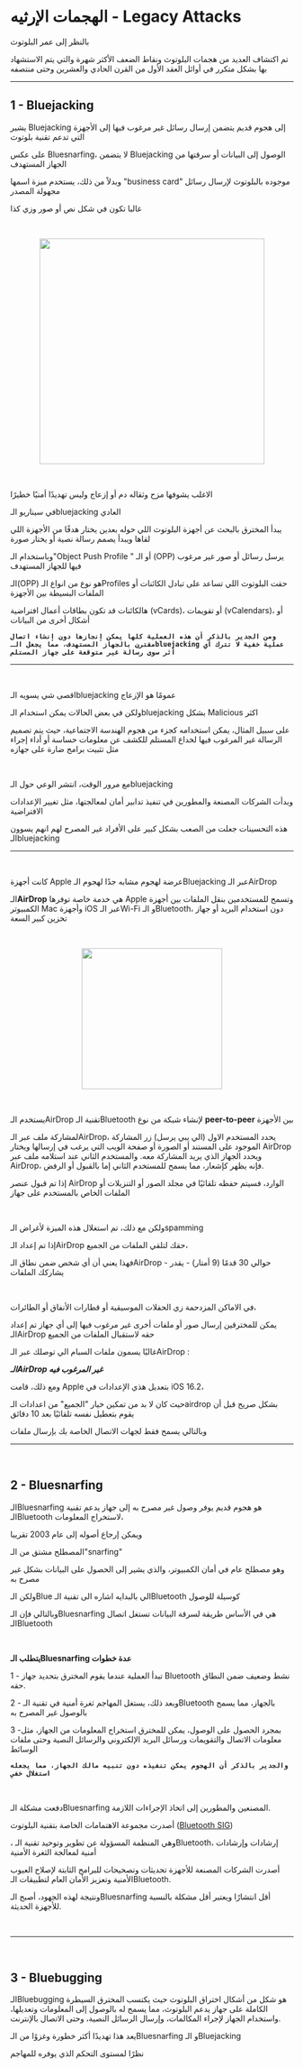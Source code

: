 # الهجمات الإرثيه - Legacy Attacks

بالنظر إلى عمر البلوتوث

تم اكتشاف العديد من هجمات البلوتوث ونقاط الضعف الأكثر شهرة والتي يتم الاستشهاد بها بشكل متكرر في أوائل العقد الأول من القرن الحادي والعشرين وحتى منتصفه

<hr>

## 1 - Bluejacking 

يشير Bluejacking إلى هجوم قديم يتضمن إرسال رسائل غير مرغوب فيها إلى الأجهزة التي تدعم تقنية بلوتوث

على عكس Bluesnarfing، لا يتضمن Bluejacking الوصول إلى البيانات أو سرقتها من الجهاز المستهدف

وبدلاً من ذلك، يستخدم ميزة اسمها "business card" موجوده بالبلوتوث لإرسال رسائل مجهولة المصدر

غالبا تكون في شكل نص أو صور وزي كذا

<br>

<p align="center">
  <img src="https://academy.hackthebox.com/storage/modules/230/K600i_Bluejacked.jpg" width="400">
</p>

<br> 

الاغلب يشوفها مزح وثقاله دم أو إزعاج وليس تهديدًا أمنيًا خطيرًا

في سيناريو الـbluejacking العادي

يبدأ المخترق بالبحث عن أجهزة البلوتوث اللي حوله بعدين يختار هدفًا من الأجهزة اللي لقاها ويبدأ يصمم رسالة نصية أو يختار صورة 


وباستخدام الـ"Object Push Profile " أو الـ (OPP) يرسل رسائل أو صور غير مرغوب فيها للجهاز المستهدف


الـ(OPP) هو نوع من انواع الـProfiles حقت البلوتوث اللي تساعد على تبادل الكائنات أو الملفات البسيطة بين الأجهزة

هالكائنات قد تكون بطاقات أعمال افتراضية (vCards)، أو تقويمات (vCalendars)،  أو أشكال أخرى من البيانات

**``` ومن الجدير بالذكر أن هذه العملية كلها يمكن إنجازها دون إنشاء اتصال مقترن بالجهاز المستهدف، مما يجعل الـbluejacking عملية خفية لا تترك أي أثر سوى رسالة غير متوقعة على جهاز المستلم ```**


<hr>


<br>

اقصى شي يسويه الـbluejacking عمومًا هو الإزعاج

ولكن في بعض الحالات يمكن استخدام الـbluejacking بشكل Malicious اكثر

على سبيل المثال، يمكن استخدامه كجزء من هجوم الهندسة الاجتماعية، حيث يتم تصميم الرسالة غير المرغوب فيها لخداع المستلم للكشف عن معلومات حساسة أو أداء إجراء مثل تثبيت برامج ضارة على جهازه

<br>

مع مرور الوقت، انتشر الوعي حول الـbluejacking

وبدأت الشركات المصنعة والمطورين في تنفيذ تدابير أمان لمعالجتها، مثل تغيير الإعدادات الافتراضية

هذه التحسينات جعلت من الصعب بشكل كبير على الأفراد غير المصرح لهم انهم يسوون الـbluejacking
<hr>

<br>

كانت أجهزة Apple عرضة لهجوم مشابه جدًا لهجوم الـBluejacking عبر الـAirDrop

الـ**AirDrop** هي خدمة خاصة توفرها Apple وتسمح للمستخدمين بنقل الملفات بين أجهزة الكمبيوتر Mac وأجهزة iOS عبر الـWi-Fi و الـBluetooth، دون استخدام البريد أو جهاز تخزين كبير السعة

<br>

<p align="center">
  <img src="https://academy.hackthebox.com/storage/modules/230/ios-16-iphone-13-pro-receive-airdrop.png" width="250">
</p>

<br>

يستخدم الـAirDrop تقنية الـBluetooth لإنشاء شبكة من نوع  **peer-to-peer** بين الأجهزة

 لمشاركة ملف عبر الـAirDrop، يحدد المستخدم الاول (الي يبي يرسل) زر المشاركة الموجود على المستند أو الصورة أو صفحة الويب التي يرغب في إرسالها ويختار AirDrop ويحدد الجهاز الذي يريد المشاركة معه. 
والمستخدم الثاني عند استلامه ملف عبر AirDrop، فإنه يظهر كإشعار، مما يسمح للمستخدم الثاني إما بالقبول أو الرفض.

إذا تم قبول عنصر AirDrop الوارد، فسيتم حفظه تلقائيًا في مجلد الصور أو التنزيلات أو الملفات الخاص بالمستخدم على جهاز

<br>

ولكن مع ذلك، تم استغلال هذه الميزة لأغراض الـspamming

إذا تم إعداد الـAirDrop حقك لتلقي الملفات من الجميع،

فهذا يعني أن أي شخص ضمن نطاق الـAirDrop - حوالي 30 قدمًا (9 أمتار) - يقدر يشاركك الملفات

<br>

في الاماكن المزدحمة زي الحفلات الموسيقية أو قطارات الأنفاق أو الطائرات،

يمكن للمخترقين إرسال صور أو ملفات أخرى غير مرغوب فيها إلى أي جهاز تم إعداد الـAirDrop حقه لاستقبال الملفات من الجميع

 غالبًا يسمون ملفات السبام الي توصلك عبر الـAirDrop :
 
 _**الـAirDrop غير المرغوب فيه**_ 
 
 ومع ذلك، قامت Apple بتعديل هذي الإعدادات في iOS 16.2،
 
 حيث كان لا بد من تمكين خيار "الجميع" من اعدادات الـairdrop بشكل صريح قبل أن يقوم بتعطيل نفسه تلقائيًا بعد 10 دقائق
 
 وبالتالي يسمح فقط لجهات الاتصال الخاصة بك بإرسال ملفات

<hr>
<br>

## 2 - Bluesnarfing

الـBluesnarfing هو هجوم قديم يوفر وصول غير مصرح به إلى جهاز يدعم تقنية الـBluetooth لاستخراج المعلومات، 

ويمكن إرجاع أصوله إلى عام 2003 تقريبا

 المصطلح مشتق من الـ"snarfing" 

وهو مصطلح عام في أمان الكمبيوتر، والذي يشير إلى الحصول على البيانات بشكل غير مصرح به

ولكن الـBlue الي بالبدايه اشاره الى تقنية الـBluetooth كوسيلة للوصول

وبالتالي فإن الـBluesnarfing هي في الأساس طريقة لسرقة البيانات تستغل اتصال الـBluetooth

<br>



**يتطلب الـBluesnarfing عدة خطوات**

 1 - تبدأ العملية عندما يقوم المخترق بتحديد جهاز Bluetooth نشط وضعيف ضمن النطاق حقه.

 2 - وبعد ذلك، يستغل المهاجم ثغرة أمنية في تقنية الـBluetooth بالجهاز، مما يسمح بالوصول غير المصرح به

3 -بمجرد الحصول على الوصول، يمكن للمخترق استخراج المعلومات من الجهاز، مثل معلومات الاتصال والتقويمات ورسائل البريد الإلكتروني والرسائل النصية وحتى ملفات الوسائط

 **```والجدير بالذكر أن الهجوم يمكن تنفيذه دون تنبيه مالك الجهاز، مما يجعله استغلال خفي```**

<br>

دفعت مشكلة الـBluesnarfing المصنعين والمطورين إلى اتخاذ الإجراءات اللازمة.

أصدرت مجموعة الاهتمامات الخاصة بتقنية البلوتوث ([Bluetooth SIG](https://en.wikipedia.org/wiki/Bluetooth_Special_Interest_Group))

، وهي المنظمة المسؤولة عن تطوير وتوحيد تقنية الـBluetooth، إرشادات وإرشادات أمنية لمعالجة الثغرة الأمنية

 أصدرت الشركات المصنعة للأجهزة تحديثات وتصحيحات للبرامج الثابتة لإصلاح العيوب الأمنية وتعزيز الأمان العام لتطبيقات الـBluetooth.

 ونتيجة لهذه الجهود، أصبح الـBluesnarfing أقل انتشارًا ويعتبر أقل مشكلة بالنسبة للأجهزة الحديثة.

 <br>
 <hr>
 <br>

 ## 3 - Bluebugging

 الـBluebugging هو شكل من أشكال اختراق البلوتوث حيث يكتسب المخترق السيطرة الكاملة على جهاز يدعم البلوتوث، مما يسمح له بالوصول إلى المعلومات وتعديلها، واستخدام الجهاز لإجراء المكالمات، وإرسال الرسائل النصية، وحتى الاتصال بالإنترنت.

 يعد هذا تهديدًا أكثر خطورة وغزوًا من الـBluesnarfing و الـBluejacking

 نظرًا لمستوى التحكم الذي يوفره للمهاجم

 <br>

 

